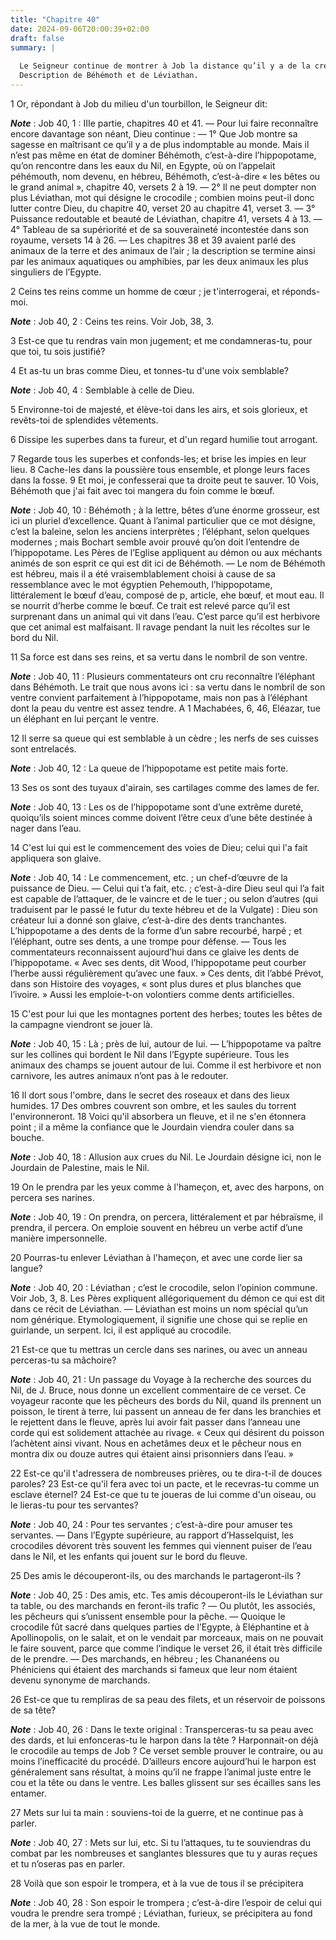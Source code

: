 ```yaml
---
title: "Chapitre 40"
date: 2024-09-06T20:00:39+02:00
draft: false
summary: |
  
  Le Seigneur continue de montrer à Job la distance qu’il y a de la créature au Créateur.
  Description de Béhémoth et de Léviathan.
---
```



1 Or, répondant à Job du milieu d'un tourbillon, le Seigneur dit:

***Note*** :  Job 40, 1 : IIIe partie, chapitres 40 et 41. ― Pour lui faire reconnaître encore davantage son néant, Dieu continue : ― 1° Que Job montre sa sagesse en maîtrisant ce qu’il y a de plus indomptable au monde. Mais il n’est pas même en état de dominer Béhémoth, c’est-à-dire l’hippopotame, qu’on rencontre dans les eaux du Nil, en Egypte, où on l’appelait péhémouth, nom devenu, en hébreu, Béhémoth, c’est-à-dire « les bêtes ou le grand animal », chapitre 40, versets 2 à 19. ― 2° Il ne peut dompter non plus Léviathan, mot qui désigne le crocodile ; combien moins peut-il donc lutter contre Dieu, du chapitre 40, verset 20 au chapitre 41, verset 3. ― 3° Puissance redoutable et beauté de Léviathan, chapitre 41, versets 4 à 13. ― 4° Tableau de sa supériorité et de sa souveraineté incontestée dans son royaume, versets 14 à 26. ― Les chapitres 38 et 39 avaient parlé des animaux de la terre et des animaux de l’air ; la description se termine ainsi par les animaux aquatiques ou amphibies, par les deux animaux les plus
singuliers de l’Egypte.


2 Ceins tes reins comme un homme de cœur ; je t'interrogerai, et réponds-moi.

***Note*** :  Job 40, 2 : Ceins tes reins. Voir Job, 38, 3.


3 Est-ce que tu rendras vain mon jugement; et me condamneras-tu, pour que toi, tu sois justifié?


4 Et as-tu un bras comme Dieu, et tonnes-tu d'une voix semblable?

***Note*** :  Job 40, 4 : Semblable à celle de Dieu.

5 Environne-toi de majesté, et élève-toi dans les airs, et sois glorieux, et revêts-toi de splendides vêtements.


6 Dissipe les superbes dans ta fureur, et d'un regard humilie tout arrogant.


7 Regarde tous les superbes et confonds-les; et brise les impies en leur lieu. 8 Cache-les dans la poussière tous ensemble, et plonge leurs faces dans la fosse. 9 Et moi, je confesserai que ta droite peut te sauver. 10 Vois, Béhémoth que j'ai fait avec toi mangera du foin comme le bœuf.

***Note*** :  Job 40, 10 : Béhémoth ; à la lettre, bêtes d’une énorme grosseur, est ici un pluriel d’excellence. Quant à l’animal particulier que ce mot désigne, c’est la baleine, selon les anciens interprètes ; l’éléphant, selon quelques modernes ; mais Bochart semble avoir prouvé qu’on doit l’entendre de l’hippopotame. Les Pères de l’Eglise appliquent au démon ou aux méchants animés de son esprit ce qui est dit ici de Béhémoth. ― Le nom de Béhémoth est hébreu, mais il a été vraisemblablement choisi à cause de sa ressemblance avec le mot égyptien Pehemouth, l’hippopotame, littéralement le bœuf d’eau, composé de p, article, ehe bœuf, et mout eau. Il se nourrit d’herbe comme le bœuf. Ce trait est relevé parce qu’il est surprenant dans un animal qui vit dans l’eau. C’est parce qu’il est herbivore que cet animal est malfaisant. Il ravage pendant la nuit les récoltes sur le bord du Nil.

11 Sa force est dans ses reins, et sa vertu dans le nombril de son ventre.

***Note*** :  Job 40, 11 : Plusieurs commentateurs ont cru reconnaître l’éléphant dans Béhémoth. Le trait que nous avons ici : sa vertu dans le nombril de son ventre convient parfaitement à l’hippopotame, mais non pas à l’éléphant dont la peau du ventre est assez tendre. A 1 Machabées, 6, 46, Eléazar, tue un éléphant en lui perçant le ventre.

12 Il serre sa queue qui est semblable à un cèdre ; les nerfs de ses cuisses sont entrelacés.

***Note*** :  Job 40, 12 : La queue de l’hippopotame est petite mais forte.

13 Ses os sont des tuyaux d'airain, ses cartilages comme des lames de fer.

***Note*** :  Job 40, 13 : Les os de l’hippopotame sont d’une extrême dureté, quoiqu’ils soient minces comme doivent l’être ceux d’une bête destinée à nager dans l’eau.

14 C'est lui qui est le commencement des voies de Dieu; celui qui l'a fait appliquera son glaive.

***Note*** :  Job 40, 14 : Le commencement, etc. ; un chef-d’œuvre de la puissance de Dieu. ― Celui qui t’a fait, etc. ; c’est-à-dire Dieu seul qui l’a fait est capable de l’attaquer, de le vaincre et de le tuer ; ou selon d’autres (qui traduisent par le passé le futur du texte hébreu et de la Vulgate) : Dieu son créateur lui a donné son glaive, c’est-à-dire des dents tranchantes. L’hippopotame a des dents de la forme d’un sabre recourbé, harpé ; et l’éléphant, outre ses dents, a une trompe pour défense. ― Tous les commentateurs reconnaissent aujourd’hui dans ce glaive les dents de l’hippopotame. « Avec ses dents, dit Wood, l’hippopotame peut courber l’herbe aussi régulièrement qu’avec une faux. » Ces dents, dit l’abbé Prévot, dans son Histoire des voyages, « sont plus dures et plus blanches que l’ivoire. » Aussi les emploie-t-on volontiers comme dents artificielles.


15 C'est pour lui que les montagnes portent des herbes; toutes les bêtes de la campagne viendront se jouer là.

***Note*** :  Job 40, 15 : Là ; près de lui, autour de lui. ― L’hippopotame va paître sur les collines qui bordent le Nil dans l’Egypte supérieure. Tous les animaux des champs se jouent autour de lui. Comme il est herbivore et non carnivore, les autres animaux n’ont pas à le redouter.

16 Il dort sous l'ombre, dans le secret des roseaux et dans des lieux humides. 17 Des ombres couvrent son ombre, et les saules du torrent l'environneront. 18 Voici qu'il absorbera un fleuve, et il ne s'en étonnera point ; il a même la confiance que le Jourdain viendra couler dans sa bouche.

***Note*** :  Job 40, 18 : Allusion aux crues du Nil. Le Jourdain désigne ici, non le Jourdain de Palestine, mais le Nil.

19 On le prendra par les yeux comme à l'hameçon, et, avec des harpons, on percera ses narines.

***Note*** :  Job 40, 19 : On prendra, on percera, littéralement et par hébraïsme, il prendra, il percera. On emploie souvent en hébreu un verbe actif d’une manière impersonnelle.

20 Pourras-tu enlever Léviathan à l'hameçon, et avec une corde lier sa langue?

***Note*** :  Job 40, 20 : Léviathan ; c’est le crocodile, selon l’opinion commune. Voir Job, 3, 8. Les Pères expliquent allégoriquement du démon ce qui est dit dans ce récit de Léviathan. ― Léviathan est moins un nom spécial qu’un nom générique. Etymologiquement, il signifie une chose qui se replie en guirlande, un serpent. Ici, il est appliqué au crocodile.

21 Est-ce que tu mettras un cercle dans ses narines, ou avec un anneau perceras-tu sa mâchoire?

***Note*** :  Job 40, 21 : Un passage du Voyage à la recherche des sources du Nil, de J. Bruce, nous donne un excellent commentaire de ce verset. Ce voyageur raconte que les pêcheurs des bords du Nil, quand ils prennent un poisson, le tirent à terre, lui passent un anneau de fer dans les branchies et le rejettent dans le fleuve, après lui avoir fait passer dans l’anneau une corde qui est solidement attachée au rivage. « Ceux qui désirent du poisson l’achètent ainsi vivant. Nous en achetâmes deux et le pêcheur nous en montra dix ou douze autres qui étaient ainsi prisonniers dans l’eau. »

22 Est-ce qu'il t'adressera de nombreuses prières, ou te dira-t-il de douces paroles? 23 Est-ce qu'il fera avec toi un pacte, et le recevras-tu comme un esclave éternel? 24 Est-ce que tu te joueras de lui comme d'un oiseau, ou le lieras-tu pour tes servantes?

***Note*** :  Job 40, 24 : Pour tes servantes ; c’est-à-dire pour amuser tes servantes. ― Dans l’Egypte supérieure, au rapport d’Hasselquist, les crocodiles dévorent très souvent les femmes qui viennent puiser de l’eau dans le Nil, et les enfants qui jouent sur le bord du fleuve.


25 Des amis le découperont-ils, ou des marchands le partageront-ils ?

***Note*** :  Job 40, 25 : Des amis, etc. Tes amis découperont-ils le Léviathan sur ta table, ou des marchands en feront-ils trafic ? ― Ou plutôt, les associés, les pêcheurs qui s’unissent ensemble pour la pêche. ― Quoique le crocodile fût sacré dans quelques parties de l’Egypte, à Eléphantine et à Apollinopolis, on le salait, et on le vendait par morceaux, mais on ne pouvait le faire souvent, parce que comme l’indique le verset 26, il était très difficile de le prendre. ― Des marchands, en hébreu ; les Chananéens ou Phéniciens qui étaient des marchands si fameux que leur nom étaient devenu synonyme de marchands.

26 Est-ce que tu rempliras de sa peau des filets, et un réservoir de poissons de sa tête?

***Note*** :  Job 40, 26 : Dans le texte original : Transperceras-tu sa peau avec des dards, et lui enfonceras-tu le harpon dans la tête ? Harponnait-on déjà le crocodile au temps de Job ? Ce verset semble prouver le contraire, ou au moins l’inefficacité du procédé. D’ailleurs encore aujourd’hui le harpon est généralement sans résultat, à moins qu’il ne frappe l’animal juste entre le cou et la tête ou dans le ventre. Les balles glissent sur ses écailles sans les entamer.

27 Mets sur lui ta main : souviens-toi de la guerre, et ne continue pas à parler.

***Note*** :  Job 40, 27 : Mets sur lui, etc. Si tu l’attaques, tu te souviendras du combat par les nombreuses et sanglantes blessures que tu y auras reçues et tu n’oseras pas en parler.

28 Voilà que son espoir le trompera, et à la vue de tous il se précipitera

***Note*** :  Job 40, 28 : Son espoir le trompera ; c’est-à-dire l’espoir de celui qui voudra le prendre sera trompé ; Léviathan, furieux, se précipitera au fond de la mer, à la vue de tout le monde.

